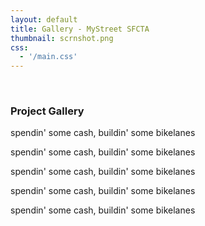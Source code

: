 ```yaml
---
layout: default
title: Gallery - MyStreet SFCTA
thumbnail: scrnshot.png
css:
  - '/main.css'
---
```


<br/>

### Project Gallery


spendin' some cash, buildin' some bikelanes

spendin' some cash, buildin' some bikelanes

spendin' some cash, buildin' some bikelanes

spendin' some cash, buildin' some bikelanes

spendin' some cash, buildin' some bikelanes

<script type="application/javascript" src="bundle.js"></script>
